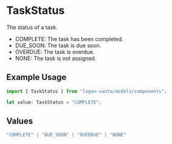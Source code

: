 # TaskStatus

The status of a task.
- COMPLETE: The task has been completed.
- DUE_SOON: The task is due soon.
- OVERDUE: The task is overdue.
- NONE: The task is not assigned.

## Example Usage

```typescript
import { TaskStatus } from "logan-vanta/models/components";

let value: TaskStatus = "COMPLETE";
```

## Values

```typescript
"COMPLETE" | "DUE_SOON" | "OVERDUE" | "NONE"
```